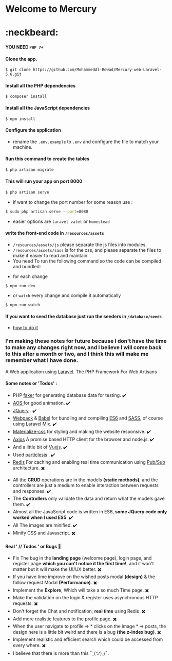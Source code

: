# Welcome to Mercury
# :neckbeard:
#### YOU NEED `PHP 7+`
#### Clone the app.
```git 
$ git clone https://github.com/MohammedAl-Rowad/Mercury-web-Laravel-5.6.git
```
#### Install all the PHP dependencies 
``` composer
$ composer install
```
#### Install all the JavaScript dependencies 
``` npm
$ npm install
```
#### Configure the application
 - rename the `.env.example` to `.env` and configure the file to match your machine.
#### Run this command to create the tables
```php 
$ php artisan migrate
```
#### This will run your app on port 8000
```cmd
$ php artisan serve
```
- if want to change the port number for some reason use : 
```cmd
$ sudo php artisan serve --port=8080
```
- easier options are  `laravel valet` or `homestead`
 
#### write the front-end code in `/resources/assets`
- `/resources/assets/js` please separate the js files into modules.
- `/resources/assets/sass` is for the css, and please separate the files to make if easier to read and maintain.
- You need To run the following command so the code can be compiled and bundled:
* for each change
```npm
$ npm run dev
```
* or `watch` every change and compile it automatically
```
$ npm run watch
```

#### If you want to seed the database just run the seeders in `/database/seeds`
* [how to do it](https://laravel.com/docs/5.6/seeding) 
### I'm making these notes for future because I don't have the time to make any changes right now, and I believe I will come back to this after a month or two, and I think this will make me remember what I have done.
A Web application using  [Laravel](https://laravel.com/). The PHP Framework For Web Artisans
####  Some notes or 'Todos' :
- PHP [faker](https://github.com/fzaninotto/Faker) for generating database data for testing. :heavy_check_mark:
- [AOS ](https://michalsnik.github.io/aos/) for good animation. :heavy_check_mark:
- [JQuery](https://jquery.com/) . :heavy_check_mark:
- [Webpack](https://webpack.js.org/) & [Babel](https://babeljs.io/) for bundling and compiling [ES6](http://es6-features.org/#Constants) and [SASS](https://sass-lang.com/), of course using [Laravel Mix](https://laravel.com/docs/5.7/mix). :heavy_check_mark:
- [Materialize-css](https://materializecss.com/) for styling and making the website responsive. :heavy_check_mark:
- [Axios](https://github.com/axios/axios) A promise based HTTP client for the browser and node.js. :heavy_check_mark:
- And a little bit of [Vuejs](https://vuejs.org/). :heavy_check_mark:
- Used [particlesjs](https://vincentgarreau.com/particles.js/) . :heavy_check_mark:
- [Redis](https://redis.io/) For caching and enabling real time communication using [Pub/Sub](https://en.wikipedia.org/wiki/Publish%E2%80%93subscribe_pattern)  architecture. :heavy_multiplication_x:
* All the **CRUD** operations are in the models **(static methods)**, and the controllers are just a medium to enable interaction between requests and responses. :heavy_check_mark:
* The **Controllers** only validate the data and return what the models gave them. :heavy_check_mark:
* Almost all the JavaScript code is written in ES6, **some JQuery code only worked when I used ES5**. :heavy_check_mark:
* All The images are minified. :heavy_check_mark:
* Minify CSS and Javascript. :heavy_multiplication_x:

#### Real ' // Todos ' or Bugs :bug:
- Fix The bug in the **landing page** (welcome page), login page, and register  page **which you can't notice it the first time!**, and it won't matter but it will make the UI/UX better. :heavy_multiplication_x:
- If you have time improve on the wished posts modal **(design)** & the follow request Modal **(Performance)**. :heavy_multiplication_x:
- Implement the **Explore**, Which will take a so much Time page. :heavy_multiplication_x:
- Make the validation on the login & register uses asynchronous HTTP requests. :heavy_multiplication_x:
- Don't forget the Chat and notification, **real time** using Redis .:heavy_multiplication_x:
- Add more realistic features to the profile page. :heavy_multiplication_x:
- When the user navigate to profile => * clicks on the image * => posts,
the design here is a little bit weird and there is a bug **(the z-index bug)**. :heavy_multiplication_x:
- Implement realistic and efficient  search which could be accessed from every where. :heavy_multiplication_x:
- I believe that there is more than this   ¯\_(ツ)_/¯.

